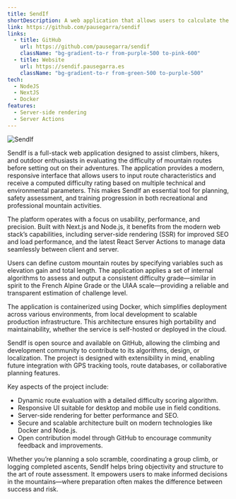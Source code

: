 ```yaml
---
title: SendIf
shortDescription: A web application that allows users to calculate the difficulty of a given mountain route.
link: https://github.com/pausegarra/sendif
links:
  - title: GitHub
    url: https://github.com/pausegarra/sendif
    className: "bg-gradient-to-r from-purple-500 to-pink-600"
  - title: Website
    url: https://sendif.pausegarra.es
    className: "bg-gradient-to-r from-green-500 to-purple-500"
tech:
  - NodeJS
  - NextJS
  - Docker
features:
  - Server-side rendering
  - Server Actions
---
```


![SendIf](/sendif.png)

SendIf is a full-stack web application designed to assist climbers, hikers, and outdoor enthusiasts in evaluating the difficulty of mountain routes before setting out on their adventures. The application provides a modern, responsive interface that allows users to input route characteristics and receive a computed difficulty rating based on multiple technical and environmental parameters. This makes SendIf an essential tool for planning, safety assessment, and training progression in both recreational and professional mountain activities.

The platform operates with a focus on usability, performance, and precision. Built with Next.js and Node.js, it benefits from the modern web stack’s capabilities, including server-side rendering (SSR) for improved SEO and load performance, and the latest React Server Actions to manage data seamlessly between client and server.

Users can define custom mountain routes by specifying variables such as elevation gain and total length. The application applies a set of internal algorithms to assess and output a consistent difficulty grade—similar in spirit to the French Alpine Grade or the UIAA scale—providing a reliable and transparent estimation of challenge level.

The application is containerized using Docker, which simplifies deployment across various environments, from local development to scalable production infrastructure. This architecture ensures high portability and maintainability, whether the service is self-hosted or deployed in the cloud.

SendIf is open source and available on GitHub, allowing the climbing and development community to contribute to its algorithms, design, or localization. The project is designed with extensibility in mind, enabling future integration with GPS tracking tools, route databases, or collaborative planning features.

Key aspects of the project include:
* Dynamic route evaluation with a detailed difficulty scoring algorithm.
* Responsive UI suitable for desktop and mobile use in field conditions.
* Server-side rendering for better performance and SEO.
* Secure and scalable architecture built on modern technologies like Docker and Node.js.
* Open contribution model through GitHub to encourage community feedback and improvements.

Whether you’re planning a solo scramble, coordinating a group climb, or logging completed ascents, SendIf helps bring objectivity and structure to the art of route assessment. It empowers users to make informed decisions in the mountains—where preparation often makes the difference between success and risk.